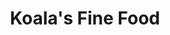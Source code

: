 ---
layout: place
title: "Koala's Fine Food"
permalink: /california/guerneville/koala-s-fine-food.html
stateAbbr: CA
stateName: California
cityName: Guerneville
place_id: ChIJ84aygFcfhIAR_fpGmRtarFw
photos:
  - name: >-
      places/ChIJ84aygFcfhIAR_fpGmRtarFw/photos/AeeoHcJfxGwb5ndpeJrcChgz-gzr7-Rcw9Y-rCz4SiCwZL9_vqIJIgvQLVcXn7xnshwTvBBlqG6iMq9Cv_A62q6no5FHxvZFvK3HWD1Sqwz1uwljMScOdOLnTdyJ-mAqwYSMA29_nwEm2VqKjbyKGir0lqL745q47VhptFaNhhgWivhwSxoCHh-OQx8eSZih6LTLR8GtBr5uVQ1qc6Thiuv_bBEifAgqqi06hZjOok9GOYE9xDLZR6UJbtFuXGP93AukMBJPdnslHxvHgPIvs5vhHVXq3et0kafSJBMNDUmvtBrpEb1BUfsGXYGySDTBPvSNHEy_CqkQEfsL3HtSzW1h7rBhKrao3ChGyZC_6yRhIicUjDtyAp2zlGcXGmR6DQnvrRGFaXgk8XE8SibWkWKUG94vxS3mV0Bq_W0P_dqtoi70diM
    widthPx: 4800
    heightPx: 3600
    authorAttributions:
      - displayName: Kevin E
        uri: https://maps.google.com/maps/contrib/110018655876808322606
        photoUri: >-
          https://lh3.googleusercontent.com/a-/ALV-UjVKGhJFHE_Thv6WkCVHERmqOulP73pPvPCnA_m7tGG3LhHUaWjb=s100-p-k-no-mo
    flagContentUri: >-
      https://www.google.com/local/imagery/report/?cb_client=maps_api_places.places_api&image_key=!1e10!2sCIHM0ogKEICAgICE4dW66AE&hl=en-US
    googleMapsUri: >-
      https://www.google.com/maps/place//data=!3m4!1e2!3m2!1sCIHM0ogKEICAgICE4dW66AE!2e10!4m2!3m1!1s0x80841f5780b286f3:0x5cac5a1b9946fafd
  - name: >-
      places/ChIJ84aygFcfhIAR_fpGmRtarFw/photos/AeeoHcJPiuw-eRx2XThyUKXX9UnM4iEjX0MDaaQFYwz-LnC6ra1qLA2dzYs5Zous-Fmto2Y6nfaZCB4z_WbSsPdwckKrthRYUXNnufMcMjrc3SuXxtFp_twyvNDq_eP9hURCZ5UTruq-gcL4IeBVXBJs8FAUopiSmj7H72rfXPX2Lnj0RdOPdHTk2rXqXwQkvKN-Z1kMSpVtVFWJVY6rZQbreU-i1SgpPySVYOly0l2htMtS8phsAj4vsabM1GtvJUHArxolHEdT3rAku2Ui3ojGMUJzQ3I5WJ5xdagW_-GNFy8MmQ
    widthPx: 2040
    heightPx: 1536
    authorAttributions:
      - displayName: Koala's Fine Food
        uri: https://maps.google.com/maps/contrib/112125992486056055908
        photoUri: >-
          https://lh3.googleusercontent.com/a/ACg8ocI7AyJtKjkrPb_hVJd-ksR57Vm7cpTWTxTNRw6o-kXcT_EiKA=s100-p-k-no-mo
    flagContentUri: >-
      https://www.google.com/local/imagery/report/?cb_client=maps_api_places.places_api&image_key=!1e10!2sAF1QipNYLHmZ1XUNGWwMfOnKB0fP6gZpvtxBEYR-Nk3w&hl=en-US
    googleMapsUri: >-
      https://www.google.com/maps/place//data=!3m4!1e2!3m2!1sAF1QipNYLHmZ1XUNGWwMfOnKB0fP6gZpvtxBEYR-Nk3w!2e10!4m2!3m1!1s0x80841f5780b286f3:0x5cac5a1b9946fafd
  - name: >-
      places/ChIJ84aygFcfhIAR_fpGmRtarFw/photos/AeeoHcKGRNUrM_mO6zUvTaMHYolEn4QiOiy9rQVXDUHnQg7I1QXIhUnpWobzYDwp7mXAce8__WYN83It1GNG7f02x2eKRBrclWQy7SPd4k1-Af0WKqgMDSWVP85Gbee4aHOXOHQNP1zSC8Soi1EY27HmZ9F2cWH_zWFaFwI3S1aCggIQWfiATfmdm98xMchB_847m8T7zwAUbYLzAc2zTJHtZaNosS3jFB4INPjuht4vVEPxcENSkDqidyk5MLBbTN1QGt2ekwwNVfI2R9kgMYP11SPPTP2dOvyA4IeggPB1i-7x-R6YsDbk8OrleLUC92xTn7DQQwkoWJ8bT5RFuYOjLc_3sUndgsS6yyfr_WcxkIlV1DPnaWsYVqT2DIXAdH978WGpQaPGjXk_sURcwD7H_1FLjWgedzxofQBmgFCs4yWFi9H7
    widthPx: 4026
    heightPx: 2283
    authorAttributions:
      - displayName: Cecilia R
        uri: https://maps.google.com/maps/contrib/105874378480088155799
        photoUri: >-
          https://lh3.googleusercontent.com/a-/ALV-UjVQIGUwNE00M0N7UkkRNj6jrgXKiW6AAw5bHt2IWoe_tncgxdk=s100-p-k-no-mo
    flagContentUri: >-
      https://www.google.com/local/imagery/report/?cb_client=maps_api_places.places_api&image_key=!1e10!2sCIHM0ogKEICAgIDT7OKAlAE&hl=en-US
    googleMapsUri: >-
      https://www.google.com/maps/place//data=!3m4!1e2!3m2!1sCIHM0ogKEICAgIDT7OKAlAE!2e10!4m2!3m1!1s0x80841f5780b286f3:0x5cac5a1b9946fafd
  - name: >-
      places/ChIJ84aygFcfhIAR_fpGmRtarFw/photos/AeeoHcK91Kq7ruXcXgAwoHE77Hdd5L1lfYQtrRHYJ4lqm1d8KE7Qv3toIkRFHbW59TBwsJwJmKXKuCuweRQMNV2mFPckHLaDZWMMhHS_QUOhlfR63ny0gR-KPgkdSdaCO1-QVADc9ym5qvWf-8BlVew_d4vuW-tqgBpdT-hQdtRxECrxvZIrkj24um0Fo13VJig8RZbppPGu1xQtsYIqfUwRqyi2k-rFKtdqdicdg4eIgeIkx66SbdXs2IGu7l_vouhzTqk682ImiiKUINxYlas9r5J_-VUgA3tVYtoVvXJRKdUjexpt6CJTD4VBeGLeWXwmoFAjUVe_zLC5uAGumXr1jkJV9c538zmi__zW7cx-Qt8sd2OpXz7Hegk0gPP0v9eNZ1IXl75zeLHN0o2n9ZlK0rL8l6ByYCT6AQzm4Jnd6S20ZA
    widthPx: 3024
    heightPx: 4032
    authorAttributions:
      - displayName: Olga Z
        uri: https://maps.google.com/maps/contrib/112472842911627100806
        photoUri: >-
          https://lh3.googleusercontent.com/a-/ALV-UjW8gD5mabxJTOtbmIYlnhn3nrkaCr_zuvNe3IO9RQHzwYmquF2Juw=s100-p-k-no-mo
    flagContentUri: >-
      https://www.google.com/local/imagery/report/?cb_client=maps_api_places.places_api&image_key=!1e10!2sCIHM0ogKEICAgICkk-aIVg&hl=en-US
    googleMapsUri: >-
      https://www.google.com/maps/place//data=!3m4!1e2!3m2!1sCIHM0ogKEICAgICkk-aIVg!2e10!4m2!3m1!1s0x80841f5780b286f3:0x5cac5a1b9946fafd
  - name: >-
      places/ChIJ84aygFcfhIAR_fpGmRtarFw/photos/AeeoHcKrDJL8qWZCmoDTpFZWTYXnTzcU26Jnot5TJUGMLfYH0NdsJJH-_bQX4mPedopEaAPztnLRaVAIhCqg3VAVtjXfqZSxwSEY3qVmJN2JpOBdRwJjK5XlYTT7y25N12p8GbgDShjZcoXtV_WF_JZUMwMifgzO-5ZeUEC75rF8WL33nKmB3noYRVU6y6iaOF_eDE-BKcLpO4gfOM5KxBG6n9qKId0NmFUCMfkaE9jmY8tkcpksv60JODjcBQZSm3BBw4xQpSquiXKmMmY2l-Q7JlqEKpH3d_CHIGL1qNIvn4Z-kvaViT3OZpqZigOsgAMs4use2OOUCvombMgMd6O2TVCSpFN8JDgygUSuZHn2B4Kep6kArURPyqrmAhPt_gHs5271I5HCHPWWNkft7QRAfXtHOIyMDG4EH9CsvXRPXD0LSQ
    widthPx: 4080
    heightPx: 3072
    authorAttributions:
      - displayName: Rick Florendo
        uri: https://maps.google.com/maps/contrib/112999001411463378337
        photoUri: >-
          https://lh3.googleusercontent.com/a-/ALV-UjUn4-OpqIUdhllsasbY9PNPm8M-DdinYBp0v6M733FLrE2QVXdN7Q=s100-p-k-no-mo
    flagContentUri: >-
      https://www.google.com/local/imagery/report/?cb_client=maps_api_places.places_api&image_key=!1e10!2sCIHM0ogKEICAgIDp8MOSNw&hl=en-US
    googleMapsUri: >-
      https://www.google.com/maps/place//data=!3m4!1e2!3m2!1sCIHM0ogKEICAgIDp8MOSNw!2e10!4m2!3m1!1s0x80841f5780b286f3:0x5cac5a1b9946fafd
  - name: >-
      places/ChIJ84aygFcfhIAR_fpGmRtarFw/photos/AeeoHcJGMihkL6MSt0Qepk5bGCZuvTaC7TBJvenYm5ZyFLueliuQrOZ2OATRHW31G_14tyc60Q1Ak1k7jYGBTx_2wjYRqPnOvIh2r2CFwgb6MJG_1ntXKcyCTVVIam5_bT6oAZgadv4bb3s89KJp6D36UfeZbyU2L-X8d6sYgvMX9Sf59u9ytZ_Trikffriz579Oearl_gMshnkr79_GsI-Ek52bdAd2GHYEoUpXCr7-ngOrq8aT2VzJGlwmrM4bcCK27CsynBM4-Z70EoH3K1cqpOh9EC3ueQDpEu10pDt3U6V-XE8ySizttNAUYAoJJ8QZ2JC78QRCmRorIAa6ZfrfAsaVGDAmHffScG0EYMPiSuPT_gCrATpwd9Lcx41eidk-5DCUZjac_wh2VJT1BzBTwTP7nf1a8pfqhYE7C0TgqctNGCs
    widthPx: 1400
    heightPx: 1050
    authorAttributions:
      - displayName: S.H PARK (oxaries)
        uri: https://maps.google.com/maps/contrib/100050462442968248529
        photoUri: >-
          https://lh3.googleusercontent.com/a-/ALV-UjUOuE4dxcPMTUJ6__Q-TZYt6slOnoDhji_7ny8lD0QOZKmGFzeJ=s100-p-k-no-mo
    flagContentUri: >-
      https://www.google.com/local/imagery/report/?cb_client=maps_api_places.places_api&image_key=!1e10!2sCIHM0ogKEICAgICbsNbw5AE&hl=en-US
    googleMapsUri: >-
      https://www.google.com/maps/place//data=!3m4!1e2!3m2!1sCIHM0ogKEICAgICbsNbw5AE!2e10!4m2!3m1!1s0x80841f5780b286f3:0x5cac5a1b9946fafd
  - name: >-
      places/ChIJ84aygFcfhIAR_fpGmRtarFw/photos/AeeoHcJEENiMThmGEnU2LNafBy-iJ37GEyH3XJiMgwWTM6R1lB2akRiM79k3cFX1pFz_CfAMzNJHQD-ZNkijvHi0NSbQNHGXV8ztYZre3OTp9qC_a47rItxdDnd8mst-akeBpKra5K38860kzdAIhfiaTT-1jQoXVro6Oo8vX3KTDGbKtDmIYn8PNSsQyWeFn9BWgFQrwda_uOlnX2j-SzdaHIxZULJwyAetbp1RcDqY_yjJ715JgHuBYoCNLjCe7cUJ3-TBDAxLzXOiSr_OxHyWGYW94eYhnqNzDOw8wwLnOMTCnwBWAQwkjCggxYAVYJKtmcqIkJN19YB1BzerI5pilSCda8V1ymOnLAe1NCKIB43RimvZPZevWI0PCgYnpkPbIh8w7pQ3sQ7uSgz7ZQ87B9Fg6mPafiVNCfRKd9KF-y_aFG_O
    widthPx: 3264
    heightPx: 2448
    authorAttributions:
      - displayName: Laura Saunders
        uri: https://maps.google.com/maps/contrib/109580450935646755244
        photoUri: >-
          https://lh3.googleusercontent.com/a-/ALV-UjUnDFgf4U2zXesPMoXugCC7I1yTP5vdvl86geJUp30cvdL2o4Vg=s100-p-k-no-mo
    flagContentUri: >-
      https://www.google.com/local/imagery/report/?cb_client=maps_api_places.places_api&image_key=!1e10!2sCIHM0ogKEICAgIDE2s7omwE&hl=en-US
    googleMapsUri: >-
      https://www.google.com/maps/place//data=!3m4!1e2!3m2!1sCIHM0ogKEICAgIDE2s7omwE!2e10!4m2!3m1!1s0x80841f5780b286f3:0x5cac5a1b9946fafd
  - name: >-
      places/ChIJ84aygFcfhIAR_fpGmRtarFw/photos/AeeoHcLcIhRu0px_hlkBeK-8_qiOMAS1jnlYnr4mSC3xb1G1g4c_Bg_Ms620bo_ye5MaYBftBVUqVRwN-fHzFA-7x1QAE-mVm2ESagacztTA1aasDpcQY05EX7XUsojE_HnIl5Nv1uVvX2B-nb8fDwye2R4E6CQAcJs2AtuhKXYiVeaPlWBzKxPx6BoHb1MGlcNrQKClu1HLhqZYQNNkXfnhA_Zbk-TKEYwM__5itlKWf2lpcTYfQ4OsSKL93CW79jkavceiRxYfAQN2nydwVH6SeTlKNIPFUewI4xtkJJT6cVwSzNZzZYdpne6V51jFkHATheIDQXkoFH9GfCKW4B2xtd7FZaMsOr1ZlKbYnbllHgTCf3h8yDoqYuRmes_7F1TMiQFullPDaBP9A8NUq2BJyIdCdK9Gk69RsxxKYGWAUBuw_w
    widthPx: 1400
    heightPx: 1050
    authorAttributions:
      - displayName: S.H PARK (oxaries)
        uri: https://maps.google.com/maps/contrib/100050462442968248529
        photoUri: >-
          https://lh3.googleusercontent.com/a-/ALV-UjUOuE4dxcPMTUJ6__Q-TZYt6slOnoDhji_7ny8lD0QOZKmGFzeJ=s100-p-k-no-mo
    flagContentUri: >-
      https://www.google.com/local/imagery/report/?cb_client=maps_api_places.places_api&image_key=!1e10!2sCIHM0ogKEICAgICbsNbwFA&hl=en-US
    googleMapsUri: >-
      https://www.google.com/maps/place//data=!3m4!1e2!3m2!1sCIHM0ogKEICAgICbsNbwFA!2e10!4m2!3m1!1s0x80841f5780b286f3:0x5cac5a1b9946fafd
  - name: >-
      places/ChIJ84aygFcfhIAR_fpGmRtarFw/photos/AeeoHcLTDJyQVSWt_Mo8hJQV0TlHupVRX7EwDk-zIqfeHQ3_UdeVt2pQWFQ2np6YmE_RSFZA9SA_X3N4MH5CLHTmyAliE5oLTKJh7XQw_guCLhLCGWgweM8Ayxf31waHbaPoyEo0bGEIfS6V6IlVmEGQ8ZfJWFCTJhB8W2L6slRmFl_ZJR0Aziw3pwXmEQRvJ_bL7UMtOgeHxDbdm0JWzhBfmDE4GDr8Tj_ER9QGHAJRJdYgt9-tMYht_r35K3iCNnlwULVrn5JfLehqTkl-Air1-yQYu0ZJRNgRmmguiwaJNJxpZctumOH7NKTrJMvPxCbS_HI0TMUnOURFz1VOt6qPHVbhWvTJ-cNq62JPjQcgC4PYRTO67ytdGsolxUxrijqeDh0dl3fOjwxJIJGzNtAsNUKoEmTr41s7wrwmTe6wSDW0QOYN
    widthPx: 4032
    heightPx: 3024
    authorAttributions:
      - displayName: Omar Muhyar
        uri: https://maps.google.com/maps/contrib/110091478190617036682
        photoUri: >-
          https://lh3.googleusercontent.com/a-/ALV-UjXrXYecsl0MxShSIh_O5-Kvhu9OeO7FgDEdeNDxDWdx2DUBImk=s100-p-k-no-mo
    flagContentUri: >-
      https://www.google.com/local/imagery/report/?cb_client=maps_api_places.places_api&image_key=!1e10!2sCIHM0ogKEICAgID50ouB0wE&hl=en-US
    googleMapsUri: >-
      https://www.google.com/maps/place//data=!3m4!1e2!3m2!1sCIHM0ogKEICAgID50ouB0wE!2e10!4m2!3m1!1s0x80841f5780b286f3:0x5cac5a1b9946fafd
  - name: >-
      places/ChIJ84aygFcfhIAR_fpGmRtarFw/photos/AeeoHcKRqnr917NDpZWBZLPvymZon_-Jn3SwX5N1oTdkiWJxWzi6PPCNUumRg1vE3DbHZ2thtx6Mqz-xP_2H9pGhtJoPpVqt9MBC8itXPW3SiRNxgH9H4kCjRZR_YoJRI27fye8P3GdUAOhNwCTqJcJitutkdFn2wDljsLf-fZYUx9CSdYQhuu526UqX-vR_fd1LGJGdsD7-_qt4frtEDpVkpkEiw43xTfygGEiJfeSFIMloKyiXSBmECv0Abi3tb1iXX8bCorwhYwRPi-bm9shoIBG11qYe3oQiQY6n_8QawFWVt91g8ZppN06CdTKcPacAx3Fg60OuV01S-Ehflv6_m2bxxfuYvi9XxlTyir7tGf6u8arYHLv5vqOqiZlQV6sHEMbfA4ubLt79XdlrUcSl1dhffsLBWEY5tRVyRzcu01m9mA
    widthPx: 4032
    heightPx: 2268
    authorAttributions:
      - displayName: 蔡登三
        uri: https://maps.google.com/maps/contrib/111300387044009278668
        photoUri: >-
          https://lh3.googleusercontent.com/a-/ALV-UjUncU7fAplN61acQco_9XqFClxkw4x3QSo7fa5mRsUcaKA3mG3Ugw=s100-p-k-no-mo
    flagContentUri: >-
      https://www.google.com/local/imagery/report/?cb_client=maps_api_places.places_api&image_key=!1e10!2sCIHM0ogKEICAgICh78ikUg&hl=en-US
    googleMapsUri: >-
      https://www.google.com/maps/place//data=!3m4!1e2!3m2!1sCIHM0ogKEICAgICh78ikUg!2e10!4m2!3m1!1s0x80841f5780b286f3:0x5cac5a1b9946fafd
address: 16380 Mill St a, Guerneville, CA 95446, USA
street: 16380 Mill St a
city: Guerneville
state: CA
zip: '95446'
country: USA
neighborhood: null
latitude: '38.501320'
longitude: '-123.000153'
accessibility_options:
  wheelchairAccessibleParking: true
  wheelchairAccessibleEntrance: true
  wheelchairAccessibleRestroom: true
  wheelchairAccessibleSeating: true
business_status: OPERATIONAL
name: Koala's Fine Food
google_maps_links:
  directionsUri: >-
    https://www.google.com/maps/dir//''/data=!4m7!4m6!1m1!4e2!1m2!1m1!1s0x80841f5780b286f3:0x5cac5a1b9946fafd!3e0
  placeUri: https://maps.google.com/?cid=6677811422065785597
  writeAReviewUri: >-
    https://www.google.com/maps/place//data=!4m3!3m2!1s0x80841f5780b286f3:0x5cac5a1b9946fafd!12e1
  reviewsUri: >-
    https://www.google.com/maps/place//data=!4m4!3m3!1s0x80841f5780b286f3:0x5cac5a1b9946fafd!9m1!1b1
  photosUri: >-
    https://www.google.com/maps/place//data=!4m3!3m2!1s0x80841f5780b286f3:0x5cac5a1b9946fafd!10e5
primary_type: Takeout Restaurant
opening_hours:
  regular: null
  current: null
secondary_opening_hours:
  regular:
    weekdayDescriptions: null
    type: null
  current:
    weekdayDescriptions: null
    type: null
phone: null
price_level: null
price_range: null
rating: null
rating_count: 0
website: null
description: null
reviews: null
parking_options: null
payment_options: null
allow_dogs: null
curbside_pickup: null
delivery: null
dine_in: null
good_for_children: null
good_for_groups: null
good_for_sports: null
live_music: null
menu_for_children: null
outdoor_seating: null
reservable: null
restroom: null
serves_beer: null
serves_breakfast: null
serves_brunch: null
serves_cocktails: null
serves_coffee: null
serves_dinner: null
serves_dessert: null
serves_lunch: null
serves_vegetarian_food: null
serves_wine: null
takeout: null

---